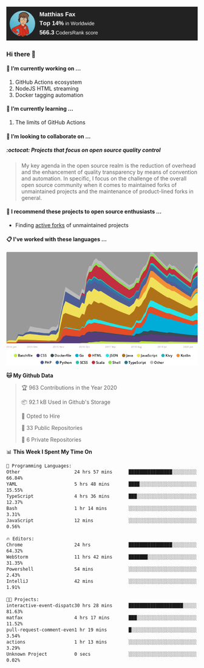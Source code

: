 [![Codersrank](assets/img/badge.png)](https://profile.codersrank.io/user/matfax)

### Hi there 👋

#### 🔭 I’m currently working on ...

1. GitHub Actions ecosystem
1. NodeJS HTML streaming
1. Docker tagging automation

#### 🌱 I’m currently learning ...

1. The limits of GitHub Actions

#### 👯 I’m looking to collaborate on ...

##### :octocat: Projects that focus on open source quality control
> My key agenda in the open source realm is the reduction of overhead and the enhancement of quality transparency by means of convention and automation. In specific, I focus on the challenge of the overall open source community when it comes to maintained forks of unmaintained projects and the maintenance of product-lined forks in general.

#### :rocket: I recommend these projects to open source enthusiasts ...

* Finding [active forks](https://github.com/techgaun/active-forks) of unmaintained projects

#### :clipboard: I've worked with these languages ...

[![Codersrank](assets/img/languages.png)](https://profile.codersrank.io/user/matfax)

<!--START_SECTION:waka-->
**🐱 My Github Data** 

> 🏆 963 Contributions in the Year 2020
 > 
> 📦 92.1 kB Used in Github's Storage 
 > 
> 💼 Opted to Hire
 > 
> 📜 33 Public Repositories
 > 
> 🔑 6 Private Repositories 

📊 **This Week I Spent My Time On** 

```text
💬 Programming Languages: 
Other                    24 hrs 57 mins      ████████████████░░░░░░░░░   66.84% 
YAML                     5 hrs 48 mins       ████░░░░░░░░░░░░░░░░░░░░░   15.55% 
TypeScript               4 hrs 36 mins       ███░░░░░░░░░░░░░░░░░░░░░░   12.37% 
Bash                     1 hr 14 mins        ░░░░░░░░░░░░░░░░░░░░░░░░░   3.31% 
JavaScript               12 mins             ░░░░░░░░░░░░░░░░░░░░░░░░░   0.56%

🔥 Editors: 
Chrome                   24 hrs              ████████████████░░░░░░░░░   64.32% 
WebStorm                 11 hrs 42 mins      ███████░░░░░░░░░░░░░░░░░░   31.35% 
Powershell               54 mins             ░░░░░░░░░░░░░░░░░░░░░░░░░   2.43% 
IntelliJ                 42 mins             ░░░░░░░░░░░░░░░░░░░░░░░░░   1.91%

🐱‍💻 Projects: 
interactive-event-dispatc30 hrs 28 mins      ████████████████████░░░░░   81.63% 
matfax                   4 hrs 17 mins       ███░░░░░░░░░░░░░░░░░░░░░░   11.52% 
pull-request-comment-even1 hr 19 mins        █░░░░░░░░░░░░░░░░░░░░░░░░   3.54% 
actions                  1 hr 13 mins        ░░░░░░░░░░░░░░░░░░░░░░░░░   3.29% 
Unknown Project          0 secs              ░░░░░░░░░░░░░░░░░░░░░░░░░   0.02%

```


<!--END_SECTION:waka-->

<!--
**matfax/matfax** is a ✨ _special_ ✨ repository because its `README.md` (this file) appears on your GitHub profile.

Here are some ideas to get you started:

- 🔭 I’m currently working on ...
- 🌱 I’m currently learning ...
- 👯 I’m looking to collaborate on ...
- 🤔 I’m looking for help with ...
- 💬 Ask me about ...
- 📫 How to reach me: ...
- 😄 Pronouns: ...
- ⚡ Fun fact: ...
-->
